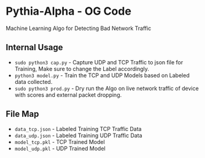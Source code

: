 
# Pythia-Alpha - OG Code
<p>Machine Learning Algo for Detecting Bad Network Traffic</p>

## Internal Usage
* `sudo python3 cap.py` - Capture UDP and TCP Traffic to json file for Training, Make sure to change the Label accordingly.
* `python3 model.py` - Train the TCP and UDP Models based on Labeled data collected.
* `sudo python3 prod.py` - Dry run the Algo on live network traffic of device with scores and external packet dropping.

## File Map
* `data_tcp.json` - Labeled Training TCP Traffic Data
* `data_udp.json` - Labeled Training UDP Traffic Data
* `model_tcp.pkl` - TCP Trained Model
* `model_udp.pkl` - UDP Trained Model